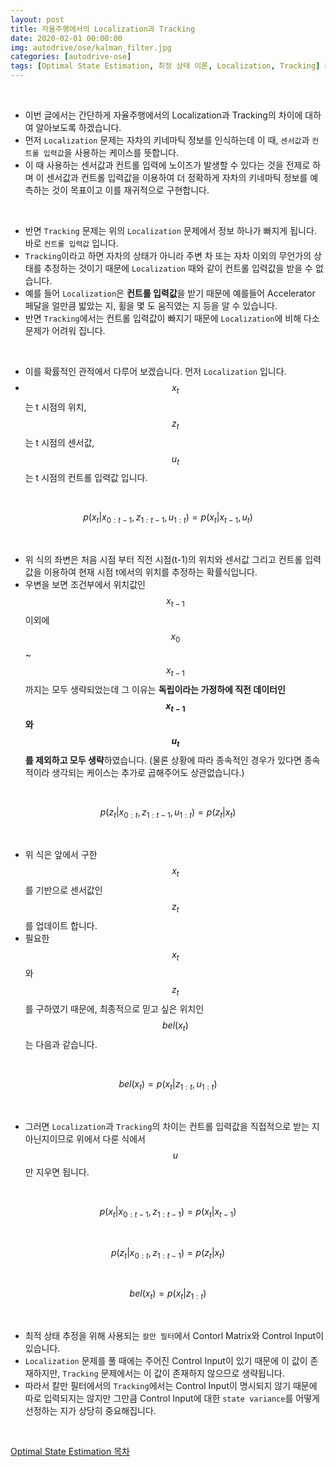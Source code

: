 ```yaml
---
layout: post
title: 자율주행에서의 Localization과 Tracking
date: 2020-02-01 00:00:00
img: autodrive/ose/kalman_filter.jpg
categories: [autodrive-ose] 
tags: [Optimal State Estimation, 최정 상태 이론, Localization, Tracking] # add tag
---
```


<br>

- 이번 글에서는 간단하게 자율주행에서의 Localization과 Tracking의 차이에 대하여 알아보도록 하겠습니다.
- 먼저 `Localization` 문제는 자차의 키네마틱 정보를 인식하는데 이 때, `센서값`과 `컨트롤 입력값`을 사용하는 케이스를 뜻합니다.
- 이 때 사용하는 센서값과 컨트롤 입력에 노이즈가 발생할 수 있다는 것을 전제로 하며 이 센서값과 컨트롤 입력값을 이용하여 더 정확하게 자차의 키네마틱 정보를 예측하는 것이 목표이고 이를 재귀적으로 구현합니다.

<br>

- 반면 `Tracking` 문제는 위의 `Localization` 문제에서 정보 하나가 빠지게 됩니다. 바로 `컨트롤 입력값` 입니다.
- `Tracking`이라고 하면 자차의 상태가 아니라 주변 차 또는 자차 이외의 무언가의 상태를 추정하는 것이기 때문에 `Localization` 때와 같이 컨트롤 입력값을 받을 수 없습니다.
- 예를 들어 `Localization`은 **컨트롤 입력값**을 받기 때문에 예를들어 Accelerator 페달을 얼만큼 밟았는 지, 휠을 몇 도 움직였는 지 등을 알 수 있습니다.
- 반면 `Tracking`에서는 컨트롤 입력값이 빠지기 때문에 `Localization`에 비해 다소 문제가 어려워 집니다.

<br>

- 이를 확률적인 관적에서 다루어 보겠습니다. 먼저 `Localization` 입니다.
- $$ x_{t} $$는 t 시점의 위치, $$ z_{t} $$는 t 시점의 센서값, $$ u_{t} $$는 t 시점의 컨트롤 입력값 입니다.

<br>

$$ p(x_{t} \vert x_{0:t-1}, z_{1:t-1}, u_{1:t}) = p(x_{t} \vert x_{t-1}, u_{t}) $$

<br>

- 위 식의 좌변은 처음 시점 부터 직전 시점(t-1)의 위치와 센서값 그리고 컨트롤 입력값을 이용하여 현재 시점 t에서의 위치를 추정하는 확률식입니다.
- 우변을 보면 조건부에서 위치값인 $$ x_{t-1} $$ 이외에 $$ x_{0} $$ ~ $$ x_{t-1} $$까지는 모두 생략되었는데 그 이유는 **독립이라는 가정하에 직전 데이터인 $$ x_{t-1} $$와 $$ u_{t} $$를 제외하고 모두 생략**하였습니다. (물론 상황에 따라 종속적인 경우가 있다면 종속적이라 생각되는 케이스는 추가로 곱해주어도 상관없습니다.)

<br>

$$ p(z_{t} \vert x_{0:t}, z_{1:t-1}, u_{1:t}) = p(z_{t} \vert x_{t}) $$

<br>

- 위 식은 앞에서 구한 $$ x_{t} $$를 기반으로 센서값인 $$ z_{t} $$를 업데이트 합니다.
- 필요한 $$ x_{t} $$와 $$ z_{t} $$를 구하였기 때문에, 최종적으로 믿고 싶은 위치인 $$ bel(x_{t}) $$는 다음과 같습니다.

<br>

$$ bel(x_{t}) = p(x_{t} \vert z_{1:t}, u_{1:t}) $$

<br>

- 그러면 `Localization`과 `Tracking`의 차이는 컨트롤 입력값을 직접적으로 받는 지 아닌지이므로 위에서 다룬 식에서 $$ u $$만 지우면 됩니다.

<br>

$$ p(x_{t} \vert x_{0:t-1}, z_{1:t-1}) = p(x_{t} \vert x_{t-1}) $$

<br>

$$ p(z_{t} \vert x_{0:t}, z_{1:t-1}) = p(z_{t} \vert x_{t}) $$

<br>

$$ bel(x_{t}) = p(x_{t} \vert z_{1:t}) $$

<br>

- 최적 상태 추정을 위해 사용되는 `칼만 필터`에서 Contorl Matrix와 Control Input이 있습니다.
- `Localization` 문제를 풀 때에는 주어진 Control Input이 있기 때문에 이 값이 존재하지만, `Tracking` 문제에서는 이 값이 존재하지 않으므로 생략됩니다.
- 따라서 칼만 필터에서의 `Tracking`에서는 Control Input이 명시되지 않기 때문에 따로 입력되지는 않지만 그만큼 Control Input에 대한 `state variance`를 어떻게 선정하는 지가 상당히 중요해집니다.

<br>

[Optimal State Estimation 목차](https://gaussian37.github.io/autodrive-ose-table/)